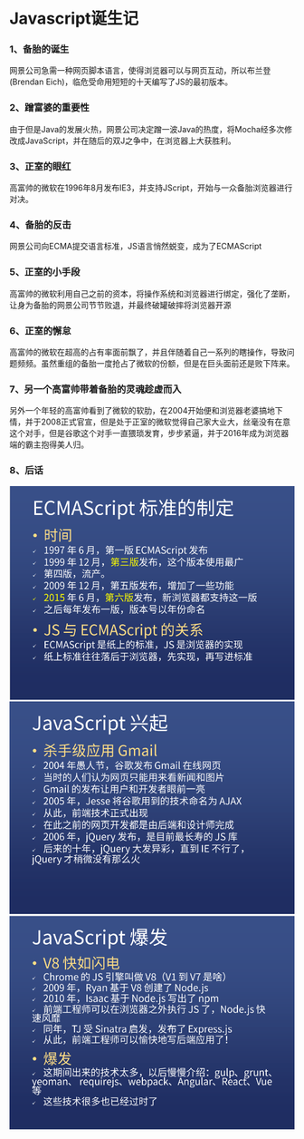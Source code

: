 # Javascript诞生记

### 1、备胎的诞生
网景公司急需一种网页脚本语言，使得浏览器可以与网页互动，所以布兰登(Brendan Eich)，临危受命用短短的十天编写了JS的最初版本。

### 2、蹭富婆的重要性
由于但是Java的发展火热，网景公司决定蹭一波Java的热度，将Mocha经多次修改成JavaScript，并在随后的双J之争中，在浏览器上大获胜利。

### 3、正室的眼红
高富帅的微软在1996年8月发布IE3，并支持JScript，开始与一众备胎浏览器进行对决。

### 4、备胎的反击
网景公司向ECMA提交语言标准，JS语言悄然蜕变，成为了ECMAScript

### 5、正室的小手段
高富帅的微软利用自己之前的资本，将操作系统和浏览器进行绑定，强化了垄断，让身为备胎的网景公司节节败退，并最终破罐破摔将浏览器开源

### 6、正室的懈怠
高富帅的微软在超高的占有率面前飘了，并且伴随着自己一系列的瞎操作，导致问题频频。虽然重组的备胎一度抢占了微软的份额，但是在巨头面前还是败下阵来。

### 7、另一个高富帅带着备胎的灵魂趁虚而入
另外一个年轻的高富帅看到了微软的软肋，在2004开始便和浏览器老婆搞地下情，并于2008正式官宣，但是处于正室的微软觉得自己家大业大，丝毫没有在意这个对手，但是谷歌这个对手一直猥琐发育，步步紧逼，并于2016年成为浏览器端的霸主抱得美人归。

### 8、后话
![](images/Snipaste_2022-01-05_15-15-19.png)
![](images/Snipaste_2022-01-05_15-18-37.png)
![](images/Snipaste_2022-01-05_15-19-53.png)
